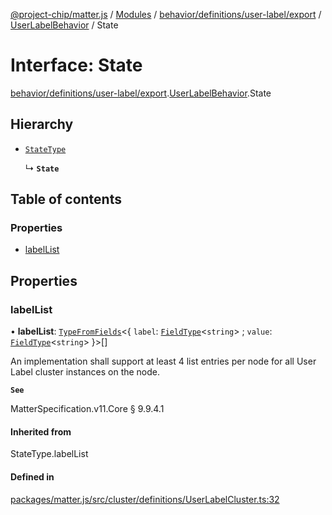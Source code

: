 [@project-chip/matter.js](../README.md) / [Modules](../modules.md) / [behavior/definitions/user-label/export](../modules/behavior_definitions_user_label_export.md) / [UserLabelBehavior](../modules/behavior_definitions_user_label_export.UserLabelBehavior.md) / State

# Interface: State

[behavior/definitions/user-label/export](../modules/behavior_definitions_user_label_export.md).[UserLabelBehavior](../modules/behavior_definitions_user_label_export.UserLabelBehavior.md).State

## Hierarchy

- [`StateType`](../modules/behavior_definitions_user_label_export._internal_.md#statetype)

  ↳ **`State`**

## Table of contents

### Properties

- [labelList](behavior_definitions_user_label_export.UserLabelBehavior.State.md#labellist)

## Properties

### labelList

• **labelList**: [`TypeFromFields`](../modules/tlv_export.md#typefromfields)\<\{ `label`: [`FieldType`](tlv_export.FieldType.md)\<`string`\> ; `value`: [`FieldType`](tlv_export.FieldType.md)\<`string`\>  }\>[]

An implementation shall support at least 4 list entries per node for all User Label cluster instances on
the node.

**`See`**

MatterSpecification.v11.Core § 9.9.4.1

#### Inherited from

StateType.labelList

#### Defined in

[packages/matter.js/src/cluster/definitions/UserLabelCluster.ts:32](https://github.com/project-chip/matter.js/blob/558e12c94a201592c28c7bc0743705360b3e5ca6/packages/matter.js/src/cluster/definitions/UserLabelCluster.ts#L32)
